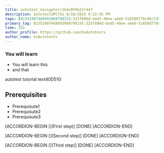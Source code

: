 ```yaml
---
title: autotest_navigatorc1G4s0V4b2Jr447
description: autotest2Ml7So_8/16/2025 9:22:45 PM
tags: [82352407468693968798155:325f896d-bad5-49ee-a4e6-518589778cd8/139269250608756787992873,197f4ec4-6c14-5b5e-9fb3-058e21403d41:tech/73554900100700000996,c1a376dd-ebd0-4787-804e-a23fef23ba06:4625ac99-30b5-4df6-a6c5-f840dd406e80/d64acece-d95f-47a5-9e70-71c487db6c5a]
primary_tag: 82352407468693968798155:325f896d-bad5-49ee-a4e6-518589778cd8/240174591523510321507492941674121
time: 352
author_profile: https://github.com/ksAutotests
author_name: ksAutotests
---
```

### You will learn
- You will learn this
- and that

autotest tutorial text40D51G

## Prerequisites
- Prerequisute1
- Prerequisute2
- Prerequisute3

[ACCORDION-BEGIN [](First step)]
[DONE]
[ACCORDION-END]

[ACCORDION-BEGIN [](Second step)]
[DONE]
[ACCORDION-END]

[ACCORDION-BEGIN [](Third step)]
[DONE]
[ACCORDION-END]

